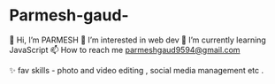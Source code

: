# Parmesh-gaud-
👋 Hi, I’m PARMESH 
👀 I’m interested in web dev 
🌱 I’m currently learning JavaScript 
📫 How to reach me parmeshgaud9594@gmail.com

✨ fav skills - photo and video editing , social media management etc .
